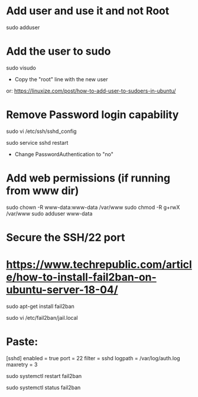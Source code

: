 # Add user and use it and not Root
sudo adduser <username>

# Add the user to sudo
sudo visudo 
- Copy the "root" line with the new user 

or: https://linuxize.com/post/how-to-add-user-to-sudoers-in-ubuntu/

# Remove Password login capability
sudo vi /etc/ssh/sshd_config

sudo service sshd restart

- Change PasswordAuthentication to "no"

# Add web permissions (if running from www dir)
sudo chown -R www-data:www-data /var/www
sudo chmod -R  g+rwX /var/www
sudo adduser <user> www-data

# Secure the SSH/22 port
# https://www.techrepublic.com/article/how-to-install-fail2ban-on-ubuntu-server-18-04/
sudo apt-get install fail2ban

sudo vi /etc/fail2ban/jail.local

# Paste:
[sshd]
enabled = true
port = 22
filter = sshd
logpath = /var/log/auth.log
maxretry = 3

sudo systemctl restart fail2ban

sudo systemctl status fail2ban


